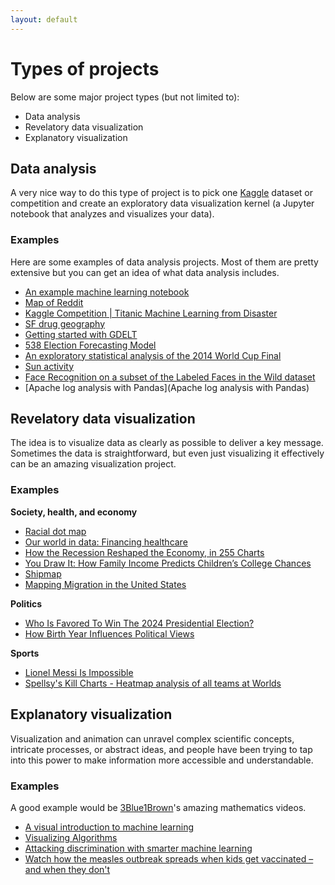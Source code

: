 ```yaml
---
layout: default
---
```

# Types of projects

Below are some major project types (but not limited to):

- Data analysis
- Revelatory data visualization
- Explanatory visualization

## Data analysis
A very nice way to do this type of project is to pick one [Kaggle](https://www.kaggle.com/) dataset or competition and create an exploratory data visualization kernel (a Jupyter notebook that analyzes and visualizes your data).

### Examples
Here are some examples of data analysis projects. Most of them are pretty extensive but you can get an idea of what data analysis includes.

- [An example machine learning notebook](https://github.com/rhiever/Data-Analysis-and-Machine-Learning-Projects/blob/master/example-data-science-notebook/Example%20Machine%20Learning%20Notebook.ipynb)
- [Map of Reddit](https://anvaka.github.io/map-of-reddit/?x=18239&y=12514&z=69732.14453558448&v=2)
- [Kaggle Competition | Titanic Machine Learning from Disaster](https://nbviewer.org/github/agconti/kaggle-titanic/blob/master/Titanic.ipynb)
- [SF drug geography](http://nbviewer.ipython.org/github/lmart999/GIS/blob/master/SF_GIS_Crime.ipynb)
- [Getting started with GDELT](http://nbviewer.ipython.org/github/dmasad/GDELT_Intro/blob/master/Getting_Started_with_GDELT.ipynb)
- [538 Election Forecasting Model](https://github.com/jseabold/538model)
- [An exploratory statistical analysis of the 2014 World Cup Final](http://nbviewer.ipython.org/github/rjtavares/football-crunching/blob/master/notebooks/an%20exploratory%20data%20analysis%20of%20the%20world%20cup%20final.ipynb)
- [Sun activity](http://nbviewer.ipython.org/gist/jhemann/4569783)
- [Face Recognition on a subset of the Labeled Faces in the Wild dataset](http://nbviewer.ipython.org/github/ogrisel/notebooks/blob/master/Labeled%20Faces%20in%20the%20Wild%20recognition.ipynb)
- [Apache log analysis with Pandas](Apache log analysis with Pandas)


## Revelatory data visualization
The idea is to visualize data as clearly as possible to deliver a key message. Sometimes the data is straightforward, but even just visualizing it effectively can be an amazing visualization project.

### Examples

**Society, health, and economy**

- [Racial dot map](https://www.arcgis.com/apps/mapviewer/index.html?webmap=30d2e10d4d694b3eb4dc4d2e58dbb5a5)
- [Our world in data: Financing healthcare](https://ourworldindata.org/financing-healthcare/)
- [How the Recession Reshaped the Economy, in 255 Charts](https://www.nytimes.com/interactive/2014/06/05/upshot/how-the-recession-reshaped-the-economy-in-255-charts.html)
- [You Draw It: How Family Income Predicts Children’s College Chances](https://www.nytimes.com/interactive/2015/05/28/upshot/you-draw-it-how-family-income-affects-childrens-college-chances.html)
- [Shipmap](https://www.shipmap.org/)
- [Mapping Migration in the United States](http://www.nytimes.com/2014/08/16/upshot/mapping-migration-in-the-united-states-since-1900.html)

**Politics**

- [Who Is Favored To Win The 2024 Presidential Election?](https://projects.fivethirtyeight.com/2024-election-forecast/)
- [How Birth Year Influences Political Views](https://www.nytimes.com/interactive/2014/07/08/upshot/how-the-year-you-were-born-influences-your-politics.html)

**Sports**

- [Lionel Messi Is Impossible](https://fivethirtyeight.com/features/lionel-messi-is-impossible/)
- [Spellsy's Kill Charts - Heatmap analysis of all teams at Worlds](https://www.gamespot.com/articles/spellsy-s-kill-charts-heatmap-analysis-of-all-team/1100-6438517/)


## Explanatory visualization

Visualization and animation can unravel complex scientific concepts, intricate processes, or abstract ideas, and people have been trying to tap into this power to make information more accessible and understandable.

### Examples

A good example would be [3Blue1Brown](https://www.youtube.com/channel/UCYO_jab_esuFRV4b17AJtAw)'s amazing mathematics videos.

- [A visual introduction to machine learning](http://www.r2d3.us/visual-intro-to-machine-learning-part-1/)
- [Visualizing Algorithms](https://bost.ocks.org/mike/algorithms/)
- [Attacking discrimination with smarter machine learning](https://research.google.com/bigpicture/attacking-discrimination-in-ml/)
- [Watch how the measles outbreak spreads when kids get vaccinated – and when they don't](https://www.theguardian.com/society/ng-interactive/2015/feb/05/-sp-watch-how-measles-outbreak-spreads-when-kids-get-vaccinated)




